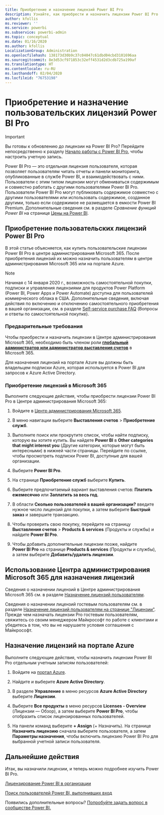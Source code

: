 ```yaml
---
title: Приобретение и назначение лицензий Power BI Pro
description: Узнайте, как приобрести и назначить лицензии Power BI Pro для предоставления пользователям доступа ко всему содержимому и возможностям совместной работы службы Power BI.
author: kfollis
ms.reviewer: ''
ms.service: powerbi
ms.subservice: powerbi-admin
ms.topic: conceptual
ms.date: 01/16/2020
ms.author: kfollis
LocalizationGroup: Administration
ms.openlocfilehash: 138173d30b9c37c04047c61dbd04cbd3101696aa
ms.sourcegitcommit: 8e3d53cf971853c32eff4531d2d3cdb725a199af
ms.translationtype: HT
ms.contentlocale: ru-RU
ms.lasthandoff: 02/04/2020
ms.locfileid: "76753198"
---
```

# <a name="purchase-and-assign-power-bi-pro-user-licenses"></a>Приобретение и назначение пользовательских лицензий Power BI Pro

>[!IMPORTANT]
>Вы готовы к обновлению до лицензии на Power BI Pro? Перейдите непосредственно к разделу [Начало работы с Power BI Pro](https://go.microsoft.com/fwlink/?LinkId=2106428&clcid=0x409&cmpid=pbidocs-purchasing-power-bi-pro), чтобы настроить учетную запись.

Power BI Pro — это отдельная лицензия пользователя, которая позволяет пользователям читать отчеты и панели мониторинга, опубликованные в службе Power BI, и взаимодействовать с ними. Пользователи с этим типом лицензии могут обмениваться содержимым и совместно работать с другими пользователями Power BI Pro. Пользователи Power BI Pro могут публиковать содержимое совместно с другими пользователями или использовать содержимое, созданное другими, только если содержимое не размещается в емкости Power BI Premium. Дополнительные сведения см. в разделе _Сравнение функций Power BI_ на странице [Цены на Power BI](https://powerbi.microsoft.com/pricing/).

## <a name="purchase-power-bi-pro-user-licenses"></a>Приобретение пользовательских лицензий Power BI Pro

В этой статье объясняется, как купить пользовательские лицензии Power BI Pro в центре администрирования Microsoft 365. После приобретения лицензий их можно назначить пользователям в центре администрирования Microsoft 365 или на портале Azure.

> [!NOTE]
> Начиная с 14 января 2020 г., возможность самостоятельной покупки, подписки и управления лицензиями для продуктов Power Platform (Power BI, Power Apps и Power Automate) доступна для пользователей коммерческого облака в США. Дополнительные сведения, включая действия по включению и отключению самостоятельного приобретения в вашей организации, см. в разделе [Self-service purchase FAQ](https://docs.microsoft.com/microsoft-365/commerce/subscriptions/self-service-purchase-faq) (Вопросы и ответы по самостоятельной покупке).

### <a name="prerequisites"></a>Предварительные требования

Чтобы приобрести и назначить лицензии в Центре администрирования Microsoft 365, необходимо быть членом роли **[глобальный администратор или администратор выставления счетов](https://support.office.com/article/about-office-365-admin-roles-da585eea-f576-4f55-a1e0-87090b6aaa9d)** в Microsoft 365.

Для назначения лицензий на портале Azure вы должны быть владельцем подписки Azure, которая используется в Power BI для запросов к Azure Active Directory.

### <a name="purchase-licenses-in-microsoft-365"></a>Приобретение лицензий в Microsoft 365

Выполните следующие действия, чтобы приобрести лицензии Power BI Pro в Центре администрирования Microsoft 365:

1. Войдите в [Центр администрирования Microsoft 365](https://admin.microsoft.com).

2. В меню навигации выберите **Выставления счетов** > **Приобретение служб**.

3. Выполните поиск или прокрутите список, чтобы найти подписку, которую вы хотите купить. Вы найдете **Power BI** в **Other categories that might interest you** (Другие категории, которые могут быть интересными) в нижней части страницы. Перейдите по ссылке, чтобы просмотреть подписки Power BI, доступные для вашей организации.

4. Выберите **Power BI Pro**.

5. На странице **Приобретение служб** выберите **Купить**.

6. Выберите предпочитаемый вариант выставления счетов: **Платить ежемесячно** или **Заплатить за весь год**.

7. В области **Сколько пользователей в вашей организации?** введите нужное число лицензий для покупки, а затем выберите **Быстрый заказ** и завершите транзакцию.

8. Чтобы проверить свою покупку, перейдите на страницу **Выставления счетов** > **Products & services** (Продукты и службы) и найдите **Power BI Pro**.

9. Чтобы добавить дополнительные лицензии позже, найдите **Power BI Pro** на странице **Products & services** (Продукты и службы), а затем выберите **Добавить/удалить лицензии**.

## <a name="assign-licenses-in-the-microsoft-365-admin-center"></a>Использование Центра администрирования Microsoft 365 для назначения лицензий

Сведения о назначении лицензий в Центре администрирования Microsoft 365 см. в разделе [Назначение лицензий пользователям](/office365/admin/manage/assign-licenses-to-users).

Сведения о назначении лицензий гостевым пользователям см. в разделе [Назначение лицензий пользователям на странице "Лицензии"](/office365/admin/manage/assign-licenses-to-users#assign-licenses-to-users-on-the-licenses-page). Прежде чем назначать лицензии Pro гостевым пользователям, свяжитесь со своим менеджером Майкрософт по работе с клиентами и убедитесь в том, что вы не нарушаете условия соглашения с Майкрософт.

## <a name="assign-licenses-in-the-azure-portal"></a>Назначение лицензий на портале Azure

Выполните следующие действия, чтобы назначить лицензии Power BI Pro отдельным учетным записям пользователей:

1. Войдите на [портал Azure](https://portal.azure.com/).

2. Найдите и выберите **Azure Active Directory**.

3. В разделе **Управление** в меню ресурсов **Azure Active Directory** выберите **Лицензии**.

4. Выберите **Все продукты** в меню ресурсов **Licenses - Overview** (Лицензии — Обзор), а затем выберите **Power BI Pro**, чтобы отобразить список лицензированных пользователей.

5. На панели команд выберите **+ Assign** (+ Назначить). На странице **Назначить лицензию** сначала выберите пользователя, а затем **Параметры назначения**, чтобы включить лицензию Power BI Pro для выбранной учетной записи пользователя.

## <a name="next-steps"></a>Дальнейшие действия

Итак, вы назначили лицензии, и теперь можно подробнее изучить Power BI Pro.

[Лицензирование Power BI в организации](service-admin-licensing-organization.md)

[Поиск пользователей Power BI, выполнивших вход](service-admin-access-usage.md)

Появились дополнительные вопросы? [Попробуйте задать вопрос в сообществе Power BI.](https://community.powerbi.com/)
